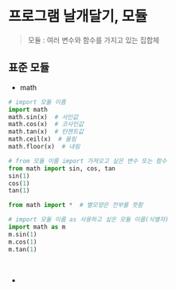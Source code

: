# 프로그램 날개달기, 모듈

> 모듈 : 여러 변수와 함수를 가지고 있는 집합체

## 표준 모듈

* math

```python  
# import 모듈 이름
import math
math.sin(x)  # 사인값
math.cos(x)  # 코사인값
math.tan(x)  # 탄젠트값
math.ceil(x)  # 올림
math.floor(x)  # 내림

# from 모듈 이름 import 가져오고 싶은 변수 또는 함수
from math import sin, cos, tan
sin(1)
cos(1)
tan(1)

from math import *  # 별모양은 전부를 뜻함

# import 모듈 이름 as 사용하고 싶은 모듈 이름(식별자)
import math as m
m.sin(1)
m.cos(1)
m.tan(1)
```

<br>

* 

